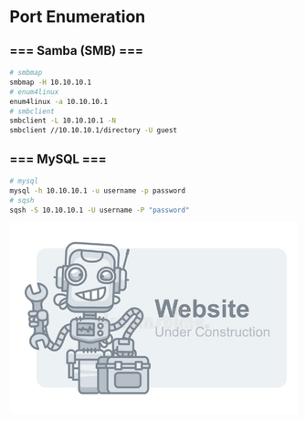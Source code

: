 # Port Enumeration

## === Samba (SMB) ===

```bash
# smbmap
smbmap -H 10.10.10.1
# enum4linux
enum4linux -a 10.10.10.1
# smbclient
smbclient -L 10.10.10.1 -N
smbclient //10.10.10.1/directory -U guest
```

## === MySQL ===

```bash
# mysql
mysql -h 10.10.10.1 -u username -p password
# sqsh
sqsh -S 10.10.10.1 -U username -P "password"
```

<p align="center">
  <img src="/assets/images/construction.jpg"> 
</p>